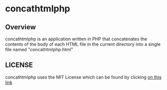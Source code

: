# concathtmlphp

## Overview
concathtmlphp is an application written in PHP that concatenates the contents of the body of each HTML file in the current directory into a single file named "concathtmlphp.html"

## LICENSE
concathtmlphp uses the MIT License which can be found by clicking [on this link](https://github.com/ianlow27/concathtmlphp/blob/main/LICENSE.md)
